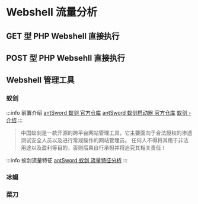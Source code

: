 # Webshell 流量分析

## GET 型 PHP Webshell 直接执行

## POST 型 PHP Websehll 直接执行

## Webshell 管理工具

### 蚁剑

:::info 前置介绍
[antSword 蚁剑 官方仓库](https://github.com/AntSwordProject/antSword)
[antSword 蚁剑启动器 官方仓库](https://github.com/AntSwordProject/AntSword-Loader)
[蚁剑 - 介绍](/docs/Penetration/Webshell/tools/antSword.md)
:::

> 中国蚁剑是一款开源的跨平台网站管理工具，它主要面向于合法授权的渗透测试安全人员以及进行常规操作的网站管理员。
> 任何人不得将其用于非法用途以及盈利等目的，否则后果自行承担并将追究其相关责任！

:::info 蚁剑流量特征
[antSword 蚁剑 流量特征分析](/docs/Forensic/Traffic-Forensic/Webshell/antSword-identity)
:::

### 冰蝎

### 菜刀
